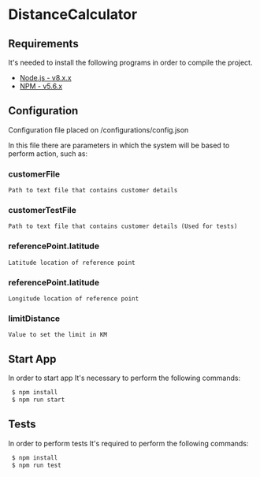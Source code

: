 # DistanceCalculator

## Requirements

It's needed to install the following programs in order to compile the project.

* [Node.js - v8.x.x](https://nodejs.org/)
* [NPM - v5.6.x](https://www.npmjs.com/get-npm)

## Configuration

Configuration file placed on /configurations/config.json

In this file there are parameters in which the system will be based to perform action, such as:

### customerFile

    Path to text file that contains customer details

### customerTestFile

    Path to text file that contains customer details (Used for tests)

### referencePoint.latitude

    Latitude location of reference point

### referencePoint.latitude

    Longitude location of reference point

### limitDistance

    Value to set the limit in KM

## Start App

In order to start app It's necessary to perform the following commands:

```bash
 $ npm install
 $ npm run start
```

## Tests

In order to perform tests It's required to perform the following commands:

```bash
 $ npm install
 $ npm run test
```
